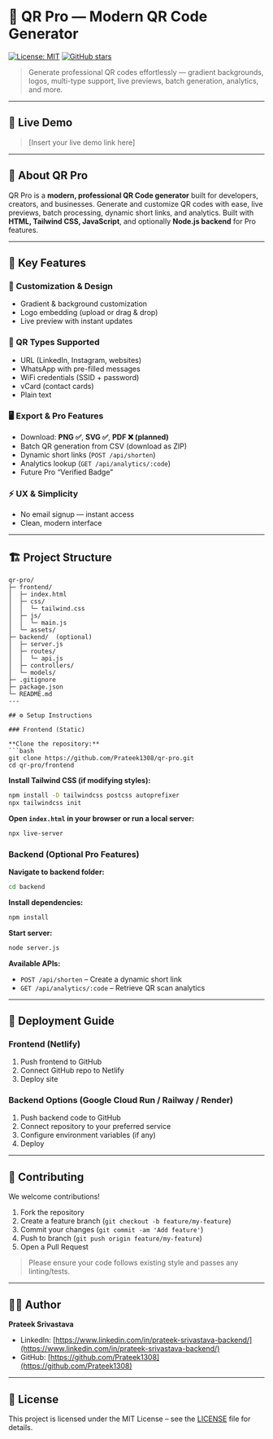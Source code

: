 # 🎯 QR Pro — Modern QR Code Generator

[![License: MIT](https://img.shields.io/badge/License-MIT-blue.svg)](LICENSE)
[![GitHub stars](https://img.shields.io/github/stars/Prateek1308/qr-pro?style=social)](https://github.com/Prateek1308/qr-pro/stargazers)

> Generate professional QR codes effortlessly — gradient backgrounds, logos, multi-type support, live previews, batch generation, analytics, and more.

---

## 🔗 Live Demo
> [Insert your live demo link here]

---

## 📝 About QR Pro
QR Pro is a **modern, professional QR Code generator** built for developers, creators, and businesses. Generate and customize QR codes with ease, live previews, batch processing, dynamic short links, and analytics. Built with **HTML, Tailwind CSS, JavaScript**, and optionally **Node.js backend** for Pro features.

---

## 🚀 Key Features

### 🎨 Customization & Design
- Gradient & background customization  
- Logo embedding (upload or drag & drop)  
- Live preview with instant updates

### 📱 QR Types Supported
- URL (LinkedIn, Instagram, websites)  
- WhatsApp with pre-filled messages  
- WiFi credentials (SSID + password)  
- vCard (contact cards)  
- Plain text

### 🖥️ Export & Pro Features
- Download: **PNG ✅**, **SVG ✅**, **PDF ❌ (planned)**  
- Batch QR generation from CSV (download as ZIP)  
- Dynamic short links (`POST /api/shorten`)  
- Analytics lookup (`GET /api/analytics/:code`)  
- Future Pro “Verified Badge”  

### ⚡ UX & Simplicity
- No email signup — instant access  
- Clean, modern interface

---

## 🏗️ Project Structure

```text
qr-pro/
├─ frontend/
│  ├─ index.html
│  ├─ css/
│  │  └─ tailwind.css
│  ├─ js/
│  │  └─ main.js
│  └─ assets/
├─ backend/  (optional)
│  ├─ server.js
│  ├─ routes/
│  │  └─ api.js
│  ├─ controllers/
│  └─ models/
├─ .gitignore
├─ package.json
└─ README.md
---

## ⚙️ Setup Instructions

### Frontend (Static)

**Clone the repository:**
```bash
git clone https://github.com/Prateek1308/qr-pro.git
cd qr-pro/frontend
```

**Install Tailwind CSS (if modifying styles):**
```bash
npm install -D tailwindcss postcss autoprefixer
npx tailwindcss init
```

**Open `index.html` in your browser or run a local server:**
```bash
npx live-server
```

### Backend (Optional Pro Features)

**Navigate to backend folder:**
```bash
cd backend
```

**Install dependencies:**
```bash
npm install
```

**Start server:**
```bash
node server.js
```

**Available APIs:**
- `POST /api/shorten` – Create a dynamic short link  
- `GET /api/analytics/:code` – Retrieve QR scan analytics

---

## 🚀 Deployment Guide

### Frontend (Netlify)
1. Push frontend to GitHub  
2. Connect GitHub repo to Netlify  
3. Deploy site

### Backend Options (Google Cloud Run / Railway / Render)
1. Push backend code to GitHub  
2. Connect repository to your preferred service  
3. Configure environment variables (if any)  
4. Deploy

---

## 🤝 Contributing
We welcome contributions!  

1. Fork the repository  
2. Create a feature branch (`git checkout -b feature/my-feature`)  
3. Commit your changes (`git commit -am 'Add feature'`)  
4. Push to branch (`git push origin feature/my-feature`)  
5. Open a Pull Request  

> Please ensure your code follows existing style and passes any linting/tests.

---

## 👨‍💻 Author

**Prateek Srivastava**  
- LinkedIn: [https://www.linkedin.com/in/prateek-srivastava-backend/](https://www.linkedin.com/in/prateek-srivastava-backend/)  
- GitHub: [https://github.com/Prateek1308](https://github.com/Prateek1308)

---

## 📄 License
This project is licensed under the MIT License – see the [LICENSE](LICENSE) file for details.
